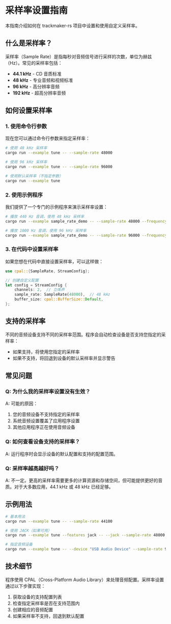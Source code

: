 # 采样率设置指南

本指南介绍如何在 trackmaker-rs 项目中设置和使用自定义采样率。

## 什么是采样率？

采样率（Sample Rate）是指每秒对音频信号进行采样的次数，单位为赫兹（Hz）。常见的采样率包括：

- **44.1 kHz** - CD 音质标准
- **48 kHz** - 专业音频和视频标准
- **96 kHz** - 高分辨率音频
- **192 kHz** - 超高分辨率音频

## 如何设置采样率

### 1. 使用命令行参数

现在您可以通过命令行参数来指定采样率：

```bash
# 使用 48 kHz 采样率
cargo run --example tune -- --sample-rate 48000

# 使用 96 kHz 采样率
cargo run --example tune -- --sample-rate 96000

# 使用默认采样率（不指定参数）
cargo run --example tune
```

### 2. 使用示例程序

我们提供了一个专门的示例程序来演示采样率设置：

```bash
# 播放 440 Hz 音调，使用 48 kHz 采样率
cargo run --example sample_rate_demo -- --sample-rate 48000 --frequency 440

# 播放 1000 Hz 音调，使用 96 kHz 采样率
cargo run --example sample_rate_demo -- --sample-rate 96000 --frequency 1000
```

### 3. 在代码中设置采样率

如果您想在代码中直接设置采样率，可以这样做：

```rust
use cpal::{SampleRate, StreamConfig};

// 创建自定义配置
let config = StreamConfig {
    channels: 2,  // 立体声
    sample_rate: SampleRate(48000),  // 48 kHz
    buffer_size: cpal::BufferSize::Default,
};
```

## 支持的采样率

不同的音频设备支持不同的采样率范围。程序会自动检查设备是否支持您指定的采样率：

- 如果支持，将使用您指定的采样率
- 如果不支持，将回退到设备的默认采样率并显示警告

## 常见问题

### Q: 为什么我的采样率设置没有生效？

A: 可能的原因：
1. 您的音频设备不支持指定的采样率
2. 系统音频设置覆盖了应用程序设置
3. 其他应用程序正在使用音频设备

### Q: 如何查看设备支持的采样率？

A: 运行程序时会显示设备的默认配置和支持的配置范围。

### Q: 采样率越高越好吗？

A: 不一定。更高的采样率需要更多的计算资源和存储空间，但可能提供更好的音质。对于大多数应用，44.1 kHz 或 48 kHz 已经足够。

## 示例用法

```bash
# 基本用法
cargo run --example tune -- --sample-rate 44100

# 使用 JACK（如果可用）
cargo run --example tune --features jack -- --jack --sample-rate 48000

# 指定音频设备
cargo run --example tune -- --device "USB Audio Device" --sample-rate 96000
```

## 技术细节

程序使用 CPAL（Cross-Platform Audio Library）来处理音频配置。采样率设置通过以下步骤实现：

1. 获取设备的支持配置列表
2. 检查指定采样率是否在支持范围内
3. 创建相应的音频配置
4. 如果采样率不支持，回退到默认配置
